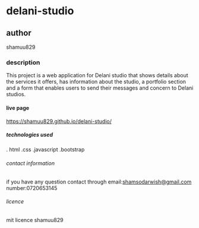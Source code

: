 # delani-studio
## author
shamuu829
### description 

This project is a web application for Delani studio that shows details about the services it offers, has information about the studio, a portfolio section and a form that enables users to send their messages and concern to Delani studios.

#### live page
 https://shamuu829.github.io/delani-studio/

 ##### technologies used

 . html
 .css
 .javascript
 .bootstrap


###### contact information

if you have any question contact through 
email:shamsodarwish@gmail.com
number:0720653145

###### licence 

mit licence
shamuu829